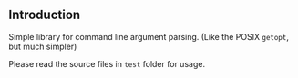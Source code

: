 ## Introduction

Simple library for command line argument parsing. (Like the POSIX `getopt`, but much simpler)

Please read the source files in `test` folder for usage.

